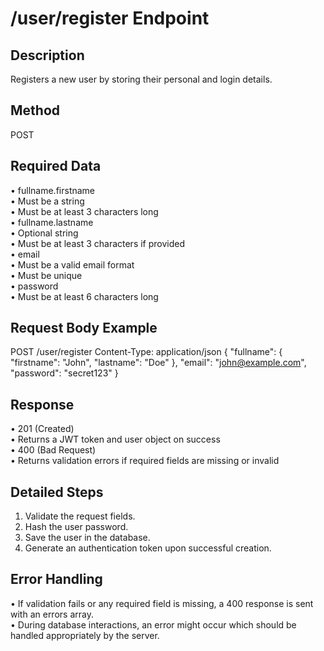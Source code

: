 # /user/register Endpoint

## Description
Registers a new user by storing their personal and login details.

## Method
POST

## Required Data
• fullname.firstname  
  • Must be a string  
  • Must be at least 3 characters long  
• fullname.lastname  
  • Optional string  
  • Must be at least 3 characters if provided  
• email  
  • Must be a valid email format  
  • Must be unique  
• password  
  • Must be at least 6 characters long

## Request Body Example
POST /user/register
Content-Type: application/json
{
  "fullname": {
    "firstname": "John",
    "lastname": "Doe"
  },
  "email": "john@example.com",
  "password": "secret123"
}

## Response
• 201 (Created)  
  • Returns a JWT token and user object on success  
• 400 (Bad Request)  
  • Returns validation errors if required fields are missing or invalid

## Detailed Steps
1. Validate the request fields.  
2. Hash the user password.  
3. Save the user in the database.  
4. Generate an authentication token upon successful creation.  

## Error Handling
• If validation fails or any required field is missing, a 400 response is sent with an errors array.  
• During database interactions, an error might occur which should be handled appropriately by the server.
